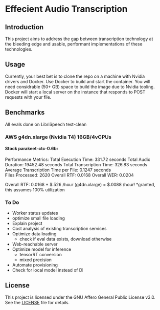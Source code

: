 # Effecient Audio Transcription
## Introduction
This project aims to address the gap between transcription technology at the bleeding edge and usable, performant implementations of these technologies. 

## Usage
Currently, your best bet is to clone the repo on a machine with Nvidia drivers and Docker. Use Docker to build and start the container. You will need considrable (50+ GB) space to build the image due to Nvidia tooling. Docker will start a local server on the instance that responds to POST requests with your file. 

## Benchmarks
All evals done on LibriSpeech test-clean
### AWS g4dn.xlarge (Nvidia T4) 16GB/4vCPUs
#### Stock parakeet-ctc-0.6b:

Performance Metrics:
Total Execution Time: 331.72 seconds
Total Audio Duration: 19452.48 seconds
Total Transcription Time: 326.83 seconds
Average Transcription Time per File: 0.1247 seconds                                
Files Processed: 2620
Overall RTF: 0.0168 
Overall WER: 0.0204

Overall RTF: 0.0168 * $.526 /hour (g4dn.xlarge) = $.0088 /hour!
*granted, this assumes 100% utilization 
### To Do

- Worker status updates
- optimize small file loading
- Explain project
- Cost analysis of existing transcription services
- Optimize data loading
    - check if eval data exists, download otherwise
- Web-reachable server
- Optimize model for inference
    - tensorRT conversion
    - mixed precision
- Automate provisioning
- Check for local model instead of Dl

## License

This project is licensed under the GNU Affero General Public License v3.0. See the [LICENSE](LICENSE) file for details.
